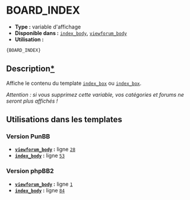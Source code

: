 # BOARD_INDEX
* __Type :__ variable d'affichage
* __Disponible dans :__ [`index_body`](../tpl/var/index_body.md#readme), [`viewforum_body`](../tpl/var/viewforum_body.md#readme)
* __Utilisation :__

```html
{BOARD_INDEX}
```

## Description[*](https://fa-tvars.appspot.com/var/BOARD_INDEX)
Affiche le contenu du template [`index_box`](https://github.com/Etana/template/blob/master/tpl/var/index_box.md#readme) ou [`index_box`](https://github.com/Etana/template/blob/master/tpl/var/index_box.md#readme).

*Attention : si vous supprimez cette variable, vos catégories et forums ne seront plus affichés !*

## Utilisations dans les templates

### Version PunBB
* __[`viewforum_body`](../tpl/var/viewforum_body.md#readme) :__ ligne [`28`](../tpl/src/punbb/viewforum_body.tpl#L28)
* __[`index_body`](../tpl/var/index_body.md#readme) :__ ligne [`53`](../tpl/src/punbb/index_body.tpl#L53)

### Version phpBB2
* __[`viewforum_body`](../tpl/var/viewforum_body.md#readme) :__ ligne [`1`](../tpl/src/subsilver/viewforum_body.tpl#L1)
* __[`index_body`](../tpl/var/index_body.md#readme) :__ ligne [`84`](../tpl/src/subsilver/index_body.tpl#L84)